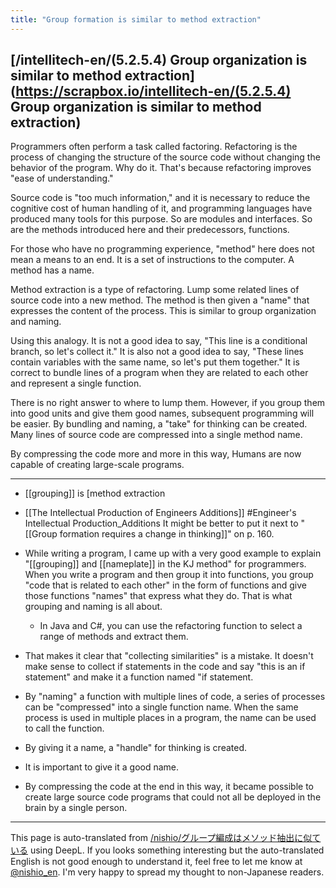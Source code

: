 ```yaml
---
title: "Group formation is similar to method extraction"
---
```


[/intellitech-en/(5.2.5.4) Group organization is similar to method extraction](https://scrapbox.io/intellitech-en/(5.2.5.4) Group organization is similar to method extraction)
---

Programmers often perform a task called factoring.
Refactoring is the process of changing the structure of the source code without changing the behavior of the program.
Why do it.
That's because refactoring improves "ease of understanding."

Source code is "too much information," and it is necessary to reduce the cognitive cost of human handling of it, and programming languages have produced many tools for this purpose.
So are modules and interfaces. So are the methods introduced here and their predecessors, functions.

For those who have no programming experience, "method" here does not mean a means to an end. It is a set of instructions to the computer. A method has a name.

Method extraction is a type of refactoring.
Lump some related lines of source code into a new method.
The method is then given a "name" that expresses the content of the process.
This is similar to group organization and naming.

Using this analogy.
It is not a good idea to say, "This line is a conditional branch, so let's collect it."
It is also not a good idea to say, "These lines contain variables with the same name, so let's put them together."
It is correct to bundle lines of a program when they are related to each other and represent a single function.

There is no right answer to where to lump them. However, if you group them into good units and give them good names, subsequent programming will be easier. By bundling and naming, a "take" for thinking can be created. Many lines of source code are compressed into a single method name.

By compressing the code more and more in this way,
Humans are now capable of creating large-scale programs.

-----


- [[grouping]] is [method extraction

- [[The Intellectual Production of Engineers Additions]]
#Engineer's Intellectual Production_Additions
It might be better to put it next to "[[Group formation requires a change in thinking]]" on p. 160.

- While writing a program, I came up with a very good example to explain "[[grouping]] and [[nameplate]] in the KJ method" for programmers. When you write a program and then group it into functions, you group "code that is related to each other" in the form of functions and give those functions "names" that express what they do. That is what grouping and naming is all about.
    - In Java and C#, you can use the refactoring function to select a range of methods and extract them.
- That makes it clear that "collecting similarities" is a mistake. It doesn't make sense to collect if statements in the code and say "this is an if statement" and make it a function named "if statement.
- By "naming" a function with multiple lines of code, a series of processes can be "compressed" into a single function name. When the same process is used in multiple places in a program, the name can be used to call the function.
- By giving it a name, a "handle" for thinking is created.
- It is important to give it a good name.
- By compressing the code at the end in this way, it became possible to create large source code programs that could not all be deployed in the brain by a single person.

---
This page is auto-translated from [/nishio/グループ編成はメソッド抽出に似ている](https://scrapbox.io/nishio/グループ編成はメソッド抽出に似ている) using DeepL. If you looks something interesting but the auto-translated English is not good enough to understand it, feel free to let me know at [@nishio_en](https://twitter.com/nishio_en). I'm very happy to spread my thought to non-Japanese readers.
